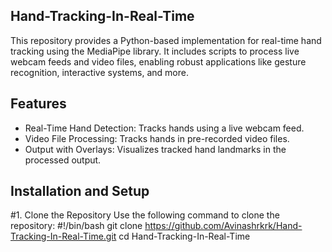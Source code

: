 ﻿## Hand-Tracking-In-Real-Time
This repository provides a Python-based implementation for real-time hand tracking using the MediaPipe library. It includes scripts to process live webcam feeds and video files, enabling robust applications like gesture recognition, interactive systems, and more.

## Features
* Real-Time Hand Detection: Tracks hands using a live webcam feed.
* Video File Processing: Tracks hands in pre-recorded video files.
* Output with Overlays: Visualizes tracked hand landmarks in the processed output.

## Installation and Setup
#1. Clone the Repository
Use the following command to clone the repository:
#!/bin/bash
git clone https://github.com/Avinashrkrk/Hand-Tracking-In-Real-Time.git
cd Hand-Tracking-In-Real-Time


